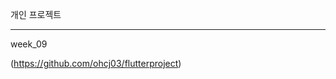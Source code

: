 개인 프로젝트

----------------------------------------------------------------------


week_09

(https://github.com/ohcj03/flutterproject)
